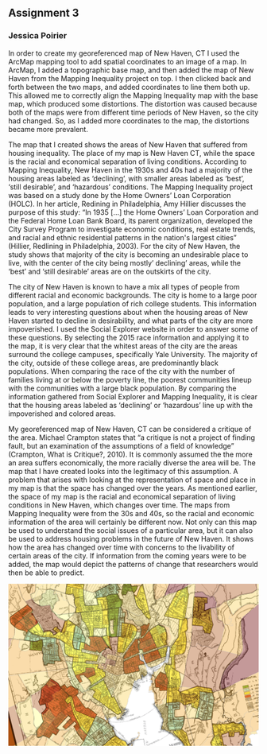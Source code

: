 ## Assignment 3
### Jessica Poirier

   In order to create my georeferenced map of New Haven, CT I used the ArcMap mapping tool to add spatial coordinates to an image of a map. In ArcMap, I added a topographic base map, and then added the map of New Haven from the Mapping Inequality project on top. I then clicked back and forth between the two maps, and added coordinates to line them both up. This allowed me to correctly align the Mapping Inequality map with the base map, which produced some distortions. The distortion was caused because both of the maps were from different time periods of New Haven, so the city had changed. So, as I added more coordinates to the map, the distortions became more prevalent. 
   
   The map that I created shows the areas of New Haven that suffered from housing inequality. The place of my map is New Haven CT, while the space is the racial and economical separation of living conditions. According to Mapping Inequality, New Haven in the 1930s and 40s had a majority of the housing areas labeled as ‘declining’, with smaller areas labeled as ‘best’, ‘still desirable’, and ‘hazardous’ conditions. The Mapping Inequality project was based on a study done by the Home Owners’ Loan Corporation (HOLC). In her article, Redining in Philadelphia, Amy Hillier discusses the purpose of this study: “In 1935 [...] the Home Owners’ Loan Corporation and the Federal Home Loan Bank Board, its parent organization, developed the City Survey Program to investigate economic conditions, real estate trends, and racial and ethnic residential patterns in the nation's largest cities” (Hillier, Redlining in Philadelphia, 2003). For the city of New Haven, the study shows that majority of the city is becoming an undesirable place to live, with the center of the city being mostly’ declining’ areas, while the ‘best’ and ‘still desirable’ areas are on the outskirts of the city. 
   
   The city of New Haven is known to have a mix all types of people from different racial and economic backgrounds. The city is home to a large poor population, and a large population of rich college students. This information leads to very interesting questions about when the housing areas of New Haven started to decline in desirability, and what parts of the city are more impoverished. I used the Social Explorer website in order to answer some of these questions. By selecting the 2015 race information and applying it to the map, it is very clear that the whitest areas of the city are the areas surround the college campuses, specifically Yale University. The majority of the city, outside of these college areas, are predominantly black populations. When comparing the race of the city with the number of families living at or below the poverty line, the poorest communities lineup with the communities with a large black population. By comparing the information gathered from Social Explorer and Mapping Inequality, it is clear that the housing areas labeled as ‘declining’ or ‘hazardous’ line up with the impoverished and colored areas.
   
   My georeferenced map of New Haven, CT can be considered a critique of the area. Michael Crampton states that “a critique is not a project of finding fault, but an examination of the assumptions of a field of knowledge” (Crampton, What is Critique?, 2010). It is commonly assumed the the more an area suffers economically, the more racially diverse the area will be. The map that I have created looks into the legitimacy of this assumption. A problem that arises with looking at the representation of space and place in my map is that the space has changed over the years. As mentioned earlier, the space of my map is the racial and economical separation of living conditions in New Haven, which changes over time. The maps from Mapping Inequality were from the 30s and 40s, so the racial and economic information of the area will certainly be different now. Not only can this map be used to understand the social issues of a particular area, but it can also be used to address housing problems in the future of New Haven. It shows how the area has changed over time with concerns to the livability of certain areas of the city. If information from the coming years were to be added, the map would depict the patterns of change that researchers would then be able to predict.

![alt text](https://github.com/introdh/intro-dh-jesspoirierx/blob/master/Snip%201.PNG)
